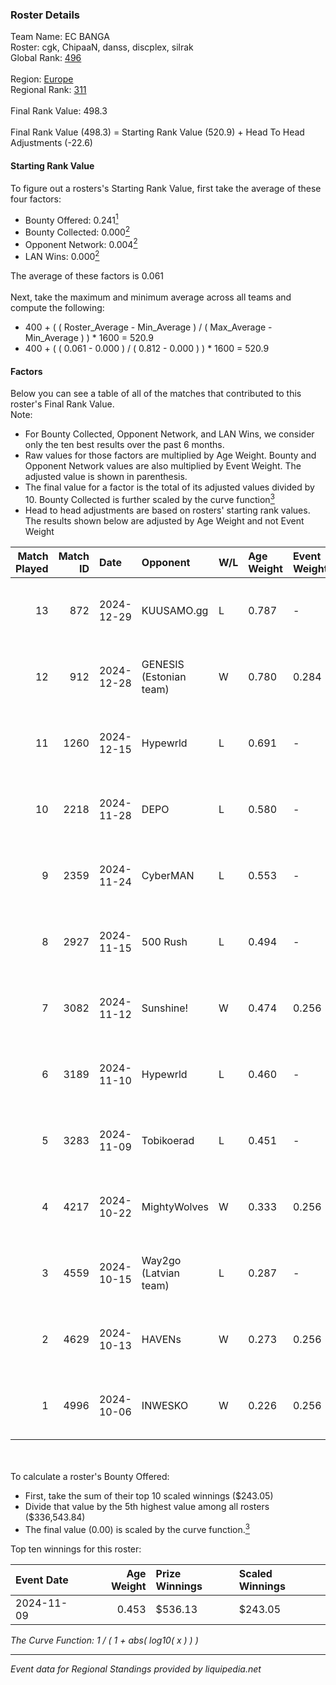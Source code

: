 ### Roster Details<br />
Team Name: EC BANGA<br />
Roster: cgk, ChipaaN, danss, discplex, silrak<br />
Global Rank: [496](../../standings_global_2025_03_01.md)<br />
<br />
Region: [Europe]( ../../standings_europe_2025_03_01.md)<br />
Regional Rank: [311]( ../../standings_europe_2025_03_01.md)<br />
<br />
Final Rank Value:  498.3<br />
<br />
Final Rank Value (498.3) = Starting Rank Value (520.9) + Head To Head Adjustments (-22.6)<br />

#### Starting Rank Value<br />
To figure out a rosters's Starting Rank Value, first take the average of these four factors:<br />
- Bounty Offered: 0.241[<sup>1</sup>](#table2)
- Bounty Collected: 0.000[<sup>2</sup>](#table1)
- Opponent Network: 0.004[<sup>2</sup>](#table1)
- LAN Wins: 0.000[<sup>2</sup>](#table1)

The average of these factors is 0.061<br />
<br />
Next, take the maximum and minimum average across all teams and compute the following:<br />
- 400 + ( ( Roster_Average - Min_Average ) / ( Max_Average - Min_Average ) ) * 1600 = 520.9
- 400 + ( ( 0.061 - 0.000 ) / ( 0.812 - 0.000 ) ) * 1600 = 520.9


#### Factors<br />
Below you can see a table of all of the matches that contributed to this roster's Final Rank Value.<br />
Note:<br />

- For Bounty Collected, Opponent Network, and LAN Wins, we consider only the ten best results over the past 6 months.
- Raw values for those factors are multiplied by Age Weight. Bounty and Opponent Network values are also multiplied by Event Weight. The adjusted value is shown in parenthesis.
- The final value for a factor is the total of its adjusted values divided by 10. Bounty Collected is further scaled by the curve function[<sup>3</sup>](#curveFunction)
- Head to head adjustments are based on rosters' starting rank values. The results shown below are adjusted by Age Weight and not Event Weight
<span id="table1"></span><br />


| Match Played | Match ID | Date       | Opponent                | W/L | Age Weight | Event Weight | Bounty Collected | Opponent Network | LAN Wins  | H2H Adj. | Roster                                  |
| -: | -: | :- | :- | :- | :- | :- | :- | :- | :- | -: | :- |
|           13 |      872 | 2024-12-29 | KUUSAMO.gg              | L   | 0.787      | -            | -                | -                | -         |   -11.38 | cgk, ChipaaN, danss, discplex, silrak   |
|           12 |      912 | 2024-12-28 | GENESIS (Estonian team) | W   | 0.780      | 0.284        | 0.000 (0.000)    | 0.120 (0.027)    | 0 (0.000) |    12.47 | cgk, ChipaaN, danss, discplex, silrak   |
|           11 |     1260 | 2024-12-15 | Hypewrld                | L   | 0.691      | -            | -                | -                | -         |    -6.69 | cgk, ChipaaN, discplex, nisker, Zortexx |
|           10 |     2218 | 2024-11-28 | DEPO                    | L   | 0.580      | -            | -                | -                | -         |    -3.34 | cgk, ChipaaN, discplex, nisker, Zortexx |
|            9 |     2359 | 2024-11-24 | CyberMAN                | L   | 0.553      | -            | -                | -                | -         |    -9.63 | cgk, ChipaaN, discplex, nisker, Zortexx |
|            8 |     2927 | 2024-11-15 | 500 Rush                | L   | 0.494      | -            | -                | -                | -         |    -4.92 | cgk, ChipaaN, discplex, nisker, Zortexx |
|            7 |     3082 | 2024-11-12 | Sunshine!               | W   | 0.474      | 0.256        | 0.000 (0.000)    | 0.000 (0.000)    | 0 (0.000) |     4.71 | cgk, ChipaaN, discplex, nisker, Zortexx |
|            6 |     3189 | 2024-11-10 | Hypewrld                | L   | 0.460      | -            | -                | -                | -         |    -4.93 | cgk, ChipaaN, discplex, nisker, Zortexx |
|            5 |     3283 | 2024-11-09 | Tobikoerad              | L   | 0.451      | -            | -                | -                | -         |    -4.83 | cgk, ChipaaN, discplex, KENZI, nisker   |
|            4 |     4217 | 2024-10-22 | MightyWolves            | W   | 0.333      | 0.256        | 0.000 (0.000)    | 0.044 (0.004)    | 0 (0.000) |     3.56 | cgk, ChipaaN, discplex, nisker, Zortexx |
|            3 |     4559 | 2024-10-15 | Way2go (Latvian team)   | L   | 0.287      | -            | -                | -                | -         |    -3.67 | cgk, ChipaaN, discplex, nisker, Zortexx |
|            2 |     4629 | 2024-10-13 | HAVENs                  | W   | 0.273      | 0.256        | 0.000 (0.000)    | 0.099 (0.007)    | 0 (0.000) |     2.84 | cgk, ChipaaN, discplex, nisker, Zortexx |
|            1 |     4996 | 2024-10-06 | INWESKO                 | W   | 0.226      | 0.256        | 0.000 (0.000)    | 0.062 (0.004)    | 0 (0.000) |     3.23 | cgk, ChipaaN, discplex, nisker, Zortexx |

<br />
<span id="table2"></span><br />
To calculate a roster's Bounty Offered:<br />

- First, take the sum of their top 10 scaled winnings ($243.05)
- Divide that value by the 5th highest value among all rosters ($336,543.84)
- The final value (0.00) is scaled by the curve function.[<sup>3</sup>](#curveFunction)

Top ten winnings for this roster:<br />

| Event Date | Age Weight | Prize Winnings | Scaled Winnings |
| :- | -: | :- | :- |
| 2024-11-09 |      0.453 | $536.13        | $243.05         |


<span id="curveFunction"></span>_The Curve Function: 1 / ( 1 + abs( log10( x ) ) )_<br />

---
_Event data for Regional Standings provided by liquipedia.net_<br />
